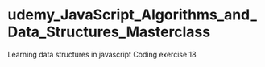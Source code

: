 # udemy_JavaScript_Algorithms_and_Data_Structures_Masterclass
Learning data structures in javascript
Coding exercise 18

